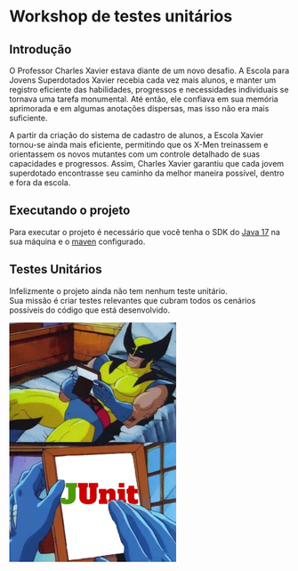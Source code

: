 # Workshop de testes unitários

## Introdução
O Professor Charles Xavier estava diante de um novo desafio. A Escola para Jovens Superdotados Xavier recebia cada vez mais alunos, 
e manter um registro eficiente das habilidades, progressos e necessidades individuais se tornava uma tarefa monumental. 
Até então, ele confiava em sua memória aprimorada e em algumas anotações dispersas, mas isso não era mais suficiente.

A partir da criação do sistema de cadastro de alunos, a Escola Xavier tornou-se ainda mais eficiente, permitindo que os X-Men treinassem e 
orientassem os novos mutantes com um controle detalhado de suas capacidades e progressos. 
Assim, Charles Xavier garantiu que cada jovem superdotado encontrasse seu caminho da melhor maneira possível, dentro e fora da escola.

## Executando o projeto

Para executar o projeto é necessário que você tenha o SDK do [Java 17] na sua máquina e o [maven] configurado.

## Testes Unitários

Infelizmente o projeto ainda não tem nenhum teste unitário.</br>
Sua missão é criar testes relevantes que cubram todos os cenários possíveis do código que está desenvolvido.

<img src="./docs/imagens/wolverine-junit.jpg" alt="Wolverine" width="300">

[maven]: (https://maven.apache.org/install.html)
[Java 17]: (https://www.oracle.com/java/technologies/javase/jdk17-archive-downloads.html)